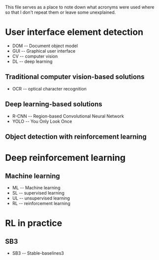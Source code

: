 This file serves as a place to note down what acronyms were used where so that I don't repeat them or leave some unexplained.

# User interface element detection
- DOM -- Document object model
- GUI -- Graphical user interface
- CV -- computer vision
- DL -- deep learning

## Traditional computer vision-based solutions
- OCR -- optical character recognition

## Deep learning-based solutions
- R-CNN -- Region-based Convolutional Neural Network
- YOLO -- You Only Look Once

## Object detection with reinforcement learning

# Deep reinforcement learning
## Machine learning
- ML -- Machine learning
- SL -- supervised learning
- UL -- unsupervised learning
- RL -- reinforcement learning

# RL in practice
## SB3
- SB3 -- Stable-baselines3